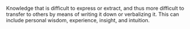 Knowledge that is difficult to express or extract, and thus more difficult to transfer to others by means of writing it down or verbalizing it. This can include personal wisdom, experience, insight, and intuition.